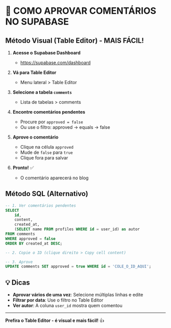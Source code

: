 # 📝 COMO APROVAR COMENTÁRIOS NO SUPABASE

## Método Visual (Table Editor) - MAIS FÁCIL!

1. **Acesse o Supabase Dashboard**
   - https://supabase.com/dashboard

2. **Vá para Table Editor**
   - Menu lateral > Table Editor

3. **Selecione a tabela `comments`**
   - Lista de tabelas > comments

4. **Encontre comentários pendentes**
   - Procure por `approved = false`
   - Ou use o filtro: approved → equals → false

5. **Aprove o comentário**
   - Clique na célula `approved`
   - Mude de `false` para `true`
   - Clique fora para salvar

6. **Pronto!** ✅
   - O comentário aparecerá no blog

## Método SQL (Alternativo)

```sql
-- 1. Ver comentários pendentes
SELECT 
    id,
    content,
    created_at,
    (SELECT name FROM profiles WHERE id = user_id) as autor
FROM comments 
WHERE approved = false
ORDER BY created_at DESC;

-- 2. Copie o ID (clique direito > Copy cell content)

-- 3. Aprove
UPDATE comments SET approved = true WHERE id = 'COLE_O_ID_AQUI';
```

## 💡 Dicas

- **Aprovar vários de uma vez**: Selecione múltiplas linhas e edite
- **Filtrar por data**: Use o filtro no Table Editor
- **Ver autor**: A coluna `user_id` mostra quem comentou

---

**Prefira o Table Editor - é visual e mais fácil!** 👍
